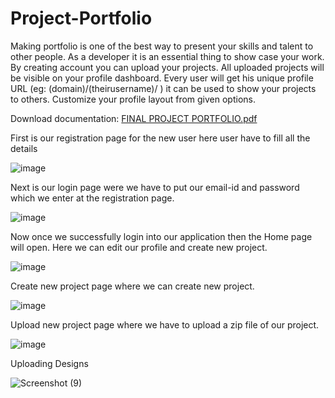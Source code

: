 # Project-Portfolio

Making portfolio is one of the best way to present your skills and talent to other people. As a developer it is an essential thing to show case your work.  
By creating account you can upload your projects. All uploaded projects will be visible on your profile dashboard. Every user will get his unique profile URL (eg: (domain)/(theirusername)/ ) it can be used to show your projects to others. Customize your profile layout from given options.


Download documentation: 
[FINAL PROJECT PORTFOLIO.pdf](https://github.com/soniksarungale/Project-Portfolio/files/10821247/FINAL.PROJECT.PORTFOLIO.pdf)


First is our registration page for the new user here user have to fill all the details

![image](https://user-images.githubusercontent.com/15570652/221107725-cae8d13b-d07a-4ae6-b06d-9f5d464f7470.png)

Next is our login page were we have to put our email-id and password which we enter at the registration page.

![image](https://user-images.githubusercontent.com/15570652/221107848-bee1a449-6177-4660-ae79-6fbfb193b2fb.png)

Now once we successfully login into our application then the Home page will open. Here we can edit our profile and create new project.

![image](https://user-images.githubusercontent.com/15570652/221107903-67a53ad0-a07f-441e-94ed-44fec357775d.png)

Create new project page where we can create new project.

![image](https://user-images.githubusercontent.com/15570652/221107929-ee478125-78a3-4c8e-944f-14d7fa2fd212.png)

Upload new project page where we have to upload a zip file of our project.

![image](https://user-images.githubusercontent.com/15570652/221107957-c777c174-25fc-4600-9747-1df376682248.png)

Uploading Designs

![Screenshot (9)](https://user-images.githubusercontent.com/15570652/221108152-d2dceb21-980a-4fc0-930a-ac7dcd85fe12.png)


